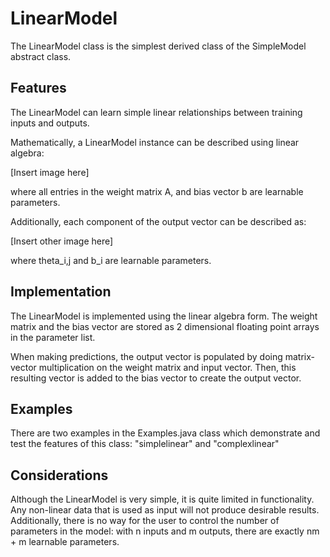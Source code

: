 # LinearModel

The LinearModel class is the simplest derived class of the SimpleModel abstract class.

## Features

The LinearModel can learn simple linear relationships between training inputs and outputs.

Mathematically, a LinearModel instance can be described using linear algebra:

[Insert image here]

where all entries in the weight matrix A, and bias vector b are learnable parameters.

Additionally, each component of the output vector can be described as:

[Insert other image here]

where theta_i,j and b_i are learnable parameters. 

## Implementation

The LinearModel is implemented using the linear algebra form. The weight matrix and the bias vector are stored as 2 dimensional floating point arrays in the parameter list.

When making predictions, the output vector is populated by doing matrix-vector multiplication on the weight matrix and input vector. Then, this resulting vector is added to the bias vector to create the output vector.

## Examples

There are two examples in the Examples.java class which demonstrate and test the features of this class: "simplelinear" and "complexlinear"

## Considerations

Although the LinearModel is very simple, it is quite limited in functionality. Any non-linear data that is used as input will not produce desirable results. Additionally, there is no way for the user to control the number of parameters in the model: with n inputs and m outputs, there are exactly nm + m learnable parameters.
